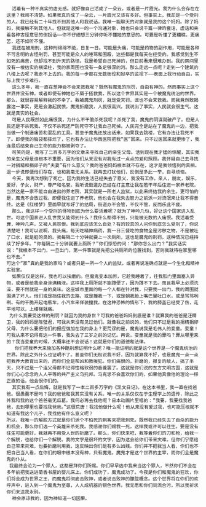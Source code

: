       活着有一种不真实的虚无感。就好像自己活成了一朵云，或者是一片霞光。我为什么会存在在这里？我闹不清楚。如果我真的成了一朵云，一片霞光又该有多好。但事实上，我却是一个受刑的人。我已经有二十年找不到其他人和我说话，我唯一能聊天的对象就是我的这个妈妈。除了妈妈，我接触不到其他人。但就是这唯一的一个沟通对象，她也只会说千篇一律的套话，虚话和夹着各种古怪意思的倒拐话——你不仔细想三分钟你听不懂她的意思的。可要是听懂了更糟糕，更痛苦，还不如听不懂。
      我还在被用刑，这种刑绵绵不绝，日复一日。可能是头痛，可能是药物的副作用，可能是各种不可言明的古怪刑罚，甚至可能是众人的唾骂和围殴，这些都是我每天在经受的。我感觉到生不如死的痛苦，但却找不到升天的路径。我是希望自己死掉的，但目前看来很难办到。我的房间里没有一根结实的横梁柱，我的家周围也没有一条足够深的河。那么走远一点呢？走到一个建筑的八楼上去呢？我走不上去的。我的每一步都在无数衙役和狱卒的监视下——表面上我行动自由，实际上我寸步难行。
      这么多年，我一直在想神会不会来救我呢？既然有魔鬼的刑罚，自由有神的。然而事实上这个世界并没有神，或者即便有神她也不屑于搭救我，所以这个世界其实是一个被魔鬼统治的世界。那么，就很容易解释我的不幸了。我被魔鬼刑罚，就是受天罚，谁也不会来救我。而我竟然敢揭露这一事实，更是会激起民愤。魔鬼折磨我，人民很高兴。我说出了事实，人民就会很生气。这就是真实的社会。
      可是人民既然如此痛恨我，为什么不干脆杀死我呢？杀死了我，魔鬼的阴谋就破产了。但是人民还是不杀死我，不仅不杀死还严防死守不让我自己死掉。人民完全是站在了魔鬼的一边，把我当做一个制造痛苦和混乱的工具。甚至于魔鬼还放出话来，如果我去跳楼，它有办法让我死不了。即便我的脑袋都摔烂了，它也有办法让华西医院把我“医”回来。只不过医回来就更惨了，我连最后结束自己生命的能力都被剥夺了。
      可笑的是，我写了二百多万字的文章来寻找自己的亲生父母。活到现在我才猛的惊醒，其实我的亲生父母是谁根本不重要，因为他们从来没有对我有过一点点的爱和照顾。我怀疑自己去寻找一对捐精和捐卵子的“夫妻”有什么意义？我的爸爸妈妈根本就不存在，这才是我领悟到的真相。退一步说即便他们存在，也和我毫无关系。我再去打扰他们，反倒是多此一举，自寻烦恼。
      今天，我再次想到了死亡。因为我的生活已经失去了意义，我没有工作，亲人，朋友，娱乐，爱好，子女，财产，尊严和名誉。我听说街道办已经在打主意让我在若干年后住进一家养老院，当然这是一家不能自由进出的养老院，其实就是一所老人监狱，以此来终结我的余生。更可怕的是，魔鬼不会放过我，即便我住进了养老院，他也会在我失去智力之前派一对流氓来让我不得善终。这是《红楼梦》里面早就写好了的结局，街道办不会管，不仅不管，反而乐此不疲。
      那么，我这样一个受刑的怪物到底为什么要活着呢？就为了呻吟几句，好让这个国家进入乱世。可这个国家进入乱世我又能得到什么？我什么都得不到，只能被无数的人痛恨。我活着受罪，呻吟几声，又被人民怨恨。我到底应该怎么自处？有的较真的人问你到底怎么受刑了，你说清楚吧！我可以说啊，我头痛，每天吃精神病药，我一日三餐吃的食物全是污秽之物，不是被吐了口水，就是脏的臭的。我每隔二十分钟就要上一次厕所，这也是魔鬼的刑罚，这种情况已经持续了好多年。“你每隔二十分钟就要上厕所？”你们惊恐的问：“那你怎么出门？”我实话实说：“我根本不出门，一旦出门，第一件事就是先把公共厕所的位置找到。否则我就待在家里哪也不去。”
    可这个“家”真的是我的家吗？或者只是一所一个人的监狱，或者再说准确点就是一个生化和精神实验室。
      如果仅仅是这样，我也可以挨磨的。但魔鬼变本加厉，它趁我睡着了，往我肛门里面塞入异物，或者是给我全身涂满精液。这样我上厕所就不能蹲便了，因为蹲不下去。而且我早上必须洗澡，要不然就是一身的臭味。这座城市里面的每一个人都在针对我，只要我一出门，我的周围就围满了坏人。他们或是挡住我的去路，或是撞我一下，或是朝我脸上嘴巴里吐口水，或是骂骂咧咧。有的干脆开起电瓶车，小汽车来佯装撞我。在这种恐怖的情形下，我的膝盖已经受了伤，走平地可以，上楼梯就痛。
     为什么我要受这样的刑罚？就因为我的身世？可我的爸爸妈妈到底是谁？就算我的爸爸是汪精卫，我的妈妈是陈璧君，可我从来没有见过他们。就像我之前说的，他们只不过是我的捐精捐卵父母，为什么要把他们的报应强加在我的身上？更荒谬的是，魔鬼说我是毛伟人的娈童。娈童！可我从来不记得有这一件事，我失去了三岁之前的记忆。再说，娈童就是我的罪吗？罪从哪里来的？我当娈童的时候，大概率还不会说话！这就是你们的道德和法律。
       你们把我养大来施加各种酷刑想证明什么呢？唯一能证明的就是这个世界是一个魔鬼统治的世界。除此之外什么也证明不了。甚至你们无权说我不好，因为就算我不好，也是魔鬼一点一点把我养大教育出来的，而你们全是帮凶和教唆犯。你们痛恨的，折磨的，报复的敌人，搞了半天，只不过是一个连父母都不记得性格软弱的香菱罢了。这就是你们说的东方文明古国，这就是你们心心念念的人人平等的共产主义乌托邦。马克思不会喜欢你们的，如果他真像他的理论一样正直的话，他会恨你们的。
      其实我有一点后悔，就是我写了一本二百多万字的《凯文日记》。在这本书里，我一直在找爸爸。很愚蠢不是吗？我的爸爸和我其实没有关系。唯一的关系仅仅在于生理学上的遗传，除此之外我和我的这个爸爸毫无瓜葛。我何必再去找他呢？日本动画片里唱的：“我要，我要找我爸爸，去到哪里也要找我爸爸。”这很荒唐！我找他做什么呢！他从来没有爱过我，也可能压根就不知道有我这个儿子，我找他有什么意义呢？
    所以，我唯一的解脱方式就是你们派个不怕死的刺客来把我刺死。既然我已经失去了自杀的能力和机会，那么你们选一个英雄来杀死我。我感谢你们赐我一死，这样我或许可以往生。要是没有往生可能更好，我就再不用受人世的折磨了。那么，你们快来吧，我等着你们的刀和枪，给我一个解脱，也给你们一个解脱。我的文字是很坏的文字，因为这会给你们带来灾难。但你们宁愿给自己带来灾难，也要折磨利用我，这反映出你们是有多么凶残。你们并不把我当人看，你们也不把自己当人看，在你们的眼中根本没有神，只有魔鬼。魔鬼才是这个世界的主宰，而你们全是魔鬼的仆从。
     我最终会沦为一个罪人，这都是拜你们所赐。你们早早选中我来当这个罪人，不然你们不会在多年前把我送进菊香书屋的婴儿床上。你们成功了，魔鬼成功了。今夜是你们和魔鬼的狂欢，你们将会成为世界之王，而魔鬼将彻底击败神，或者说击败神的朦胧概念。这个世界将在你们的欢呼声中，进入到一个魔鬼为至尊，人人成机器的银色世界。我无愿和你们同流合污，所以我祈求你们来送我永别。
      神会原谅我的，因为神知道一切因果。
